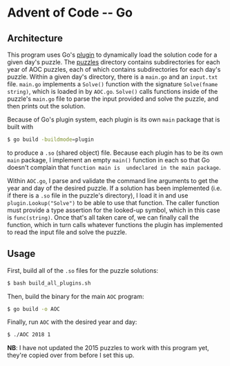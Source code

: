# Advent of Code -- Go

## Architecture

This program uses Go's [plugin](https://golang.org/pkg/plugin) to dynamically load the solution code for
a given day's puzzle. The [puzzles](puzzles) directory contains subdirectories for each year of AOC
puzzles, each of which contains subdirectories for each day's puzzle. Within a given day's 
directory, there is a `main.go` and an `input.txt` file. `main.go` implements a `Solve()` function
with the signature `Solve(fname string)`, which is loaded in by `AOC.go`. `Solve()` calls functions
inside of the puzzle's `main.go` file to parse the input provided and solve the puzzle, and then
prints out the solution.

Because of Go's plugin system, each plugin is its own `main` package that is built with 

```sh
$ go build -buildmode=plugin
```

to produce a `.so` (shared object) file. Because each plugin has to be its own `main` package, I
implement an empty `main()` function in each so that Go doesn't complain that `function main is 
undeclared in the main package`.

Within `AOC.go`, I parse and validate the command line arguments to get the year and day of the
desired puzzle. If a solution has been implemented (i.e. if there is a `.so` file in the puzzle's
directory), I load it in and use `plugin.Lookup("Solve")` to be able to use that function. The 
caller function must provide a type assertion for the looked-up symbol, which in this case is
`func(string)`. Once that's all taken care of, we can finally call the function, which in turn calls
whatever functions the plugin has implemented to read the input file and solve the puzzle.

## Usage

First, build all of the `.so` files for the puzzle solutions:

```sh
$ bash build_all_plugins.sh
```

Then, build the binary for the main `AOC` program:

```sh
$ go build -o AOC
```

Finally, run `AOC` with the desired year and day:

```sh
$ ./AOC 2018 1
```

__NB__: I have not updated the 2015 puzzles to work with this program yet, they're copied over from before I set this up.